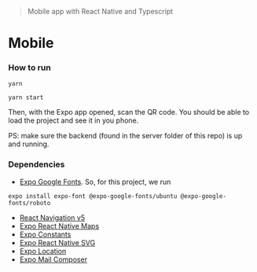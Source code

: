 > Mobile app with React Native and Typescript

# Mobile




### How to run

```
yarn 

yarn start
```

Then, with the Expo app opened, scan the QR code. You should be able to load the project and see it in you phone.

PS: make sure the backend (found in the server folder of this repo) is up and running.

### Dependencies

- [Expo Google Fonts](https://github.com/expo/google-fonts). So, for this project, we run

```
expo install expo-font @expo-google-fonts/ubuntu @expo-google-fonts/roboto
```

- [React Navigation v5](https://reactnavigation.org/docs/getting-started)
- [Expo React Native Maps](https://docs.expo.io/versions/latest/sdk/map-view/)
- [Expo Constants](https://docs.expo.io/versions/latest/sdk/constants/)
- [Expo React Native SVG](https://docs.expo.io/versions/latest/sdk/svg/)
- [Expo Location](https://docs.expo.io/versions/latest/sdk/location/)
- [Expo Mail Composer](https://docs.expo.io/versions/latest/sdk/mail-composer/)